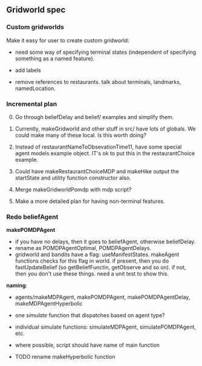 ## Gridworld spec

### Custom gridworlds
Make it easy for user to create custom gridworld:


- need some way of specifying terminal states (independent of specifying something as a named feature).

- add labels

- remove references to restaurants. talk about terminals, landmarks, namedLocation. 

### Incremental plan

0. Go through beliefDelay and belief/ examples and simplify them. 

1. Currently, makeGridworld and other stuff in src/ have lots of globals. We could make many of these local. Is this worth doing?

1. Instead of restaurantNameToObsevationTime11, have some special agent models example object. IT's ok to put this in the restaurantChoice example. 

1. Could have makeRestaurantChoiceMDP and makeHike output the startState and
utility function constructor also. 

3. Merge makeGridworldPomdp with mdp script?

4. Make a more detailed plan for having non-terminal features. 





### Redo beliefAgent

**makePOMDPAgent**

- if you have no delays, then it goes to beliefAgent, otherwise beliefDelay.
- rename as POMDPAgentOptimal, POMDPAgentDelays.
- gridworld and bandits have a flag: useManifestStates. makeAgent functions checks for this flag in world. if present, then you do fastUpdateBelief (so getBeliefFunctin, getObserve and so on). if not, then you don't use these things. need a unit test to show this.


**naming**:

- agents/makeMDPAgent, makePOMDPAgent, makePOMDPAgentDelay, makeMDPAgentHyperbolic
- one *simulate* function that dispatches based on agent type?
- individual simulate functions: simulateMDPAgent, simulatePOMDPAgent, etc.
- where possible, script should have name of main function

- TODO rename makeHyperbolic function




